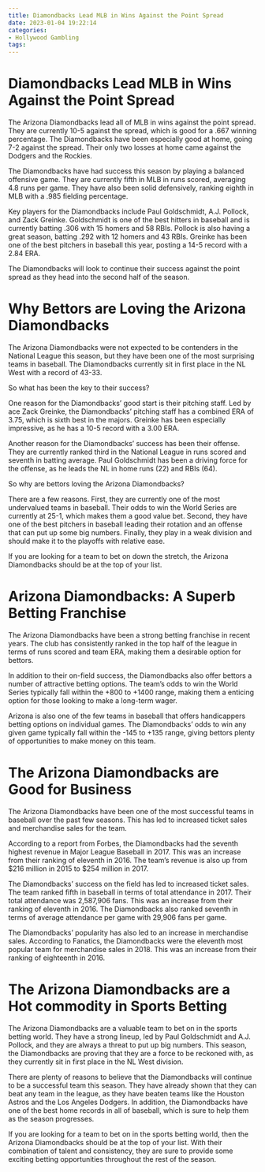 ```yaml
---
title: Diamondbacks Lead MLB in Wins Against the Point Spread
date: 2023-01-04 19:22:14
categories:
- Hollywood Gambling
tags:
---
```



#  Diamondbacks Lead MLB in Wins Against the Point Spread

The Arizona Diamondbacks lead all of MLB in wins against the point spread. They are currently 10-5 against the spread, which is good for a .667 winning percentage. The Diamondbacks have been especially good at home, going 7-2 against the spread. Their only two losses at home came against the Dodgers and the Rockies.

The Diamondbacks have had success this season by playing a balanced offensive game. They are currently fifth in MLB in runs scored, averaging 4.8 runs per game. They have also been solid defensively, ranking eighth in MLB with a .985 fielding percentage.

Key players for the Diamondbacks include Paul Goldschmidt, A.J. Pollock, and Zack Greinke. Goldschmidt is one of the best hitters in baseball and is currently batting .306 with 15 homers and 58 RBIs. Pollock is also having a great season, batting .292 with 12 homers and 43 RBIs. Greinke has been one of the best pitchers in baseball this year, posting a 14-5 record with a 2.84 ERA.

The Diamondbacks will look to continue their success against the point spread as they head into the second half of the season.

#  Why Bettors are Loving the Arizona Diamondbacks

The Arizona Diamondbacks were not expected to be contenders in the National League this season, but they have been one of the most surprising teams in baseball. The Diamondbacks currently sit in first place in the NL West with a record of 43-33.

So what has been the key to their success?

One reason for the Diamondbacks’ good start is their pitching staff. Led by ace Zack Greinke, the Diamondbacks’ pitching staff has a combined ERA of 3.75, which is sixth best in the majors. Greinke has been especially impressive, as he has a 10-5 record with a 3.00 ERA.

Another reason for the Diamondbacks’ success has been their offense. They are currently ranked third in the National League in runs scored and seventh in batting average. Paul Goldschmidt has been a driving force for the offense, as he leads the NL in home runs (22) and RBIs (64).

So why are bettors loving the Arizona Diamondbacks?

There are a few reasons. First, they are currently one of the most undervalued teams in baseball. Their odds to win the World Series are currently at 25-1, which makes them a good value bet. Second, they have one of the best pitchers in baseball leading their rotation and an offense that can put up some big numbers. Finally, they play in a weak division and should make it to the playoffs with relative ease.

If you are looking for a team to bet on down the stretch, the Arizona Diamondbacks should be at the top of your list.

#  Arizona Diamondbacks: A Superb Betting Franchise

The Arizona Diamondbacks have been a strong betting franchise in recent years. The club has consistently ranked in the top half of the league in terms of runs scored and team ERA, making them a desirable option for bettors.

In addition to their on-field success, the Diamondbacks also offer bettors a number of attractive betting options. The team’s odds to win the World Series typically fall within the +800 to +1400 range, making them a enticing option for those looking to make a long-term wager.

Arizona is also one of the few teams in baseball that offers handicappers betting options on individual games. The Diamondbacks’ odds to win any given game typically fall within the -145 to +135 range, giving bettors plenty of opportunities to make money on this team.

#  The Arizona Diamondbacks are Good for Business

The Arizona Diamondbacks have been one of the most successful teams in baseball over the past few seasons. This has led to increased ticket sales and merchandise sales for the team.

According to a report from Forbes, the Diamondbacks had the seventh highest revenue in Major League Baseball in 2017. This was an increase from their ranking of eleventh in 2016. The team’s revenue is also up from $216 million in 2015 to $254 million in 2017.

The Diamondbacks’ success on the field has led to increased ticket sales. The team ranked fifth in baseball in terms of total attendance in 2017. Their total attendance was 2,587,906 fans. This was an increase from their ranking of eleventh in 2016. The Diamondbacks also ranked seventh in terms of average attendance per game with 29,906 fans per game.

The Diamondbacks’ popularity has also led to an increase in merchandise sales. According to Fanatics, the Diamondbacks were the eleventh most popular team for merchandise sales in 2018. This was an increase from their ranking of eighteenth in 2016.

#  The Arizona Diamondbacks are a Hot commodity in Sports Betting

The Arizona Diamondbacks are a valuable team to bet on in the sports betting world. They have a strong lineup, led by Paul Goldschmidt and A.J. Pollock, and they are always a threat to put up big numbers. This season, the Diamondbacks are proving that they are a force to be reckoned with, as they currently sit in first place in the NL West division.

There are plenty of reasons to believe that the Diamondbacks will continue to be a successful team this season. They have already shown that they can beat any team in the league, as they have beaten teams like the Houston Astros and the Los Angeles Dodgers. In addition, the Diamondbacks have one of the best home records in all of baseball, which is sure to help them as the season progresses.

If you are looking for a team to bet on in the sports betting world, then the Arizona Diamondbacks should be at the top of your list. With their combination of talent and consistency, they are sure to provide some exciting betting opportunities throughout the rest of the season.